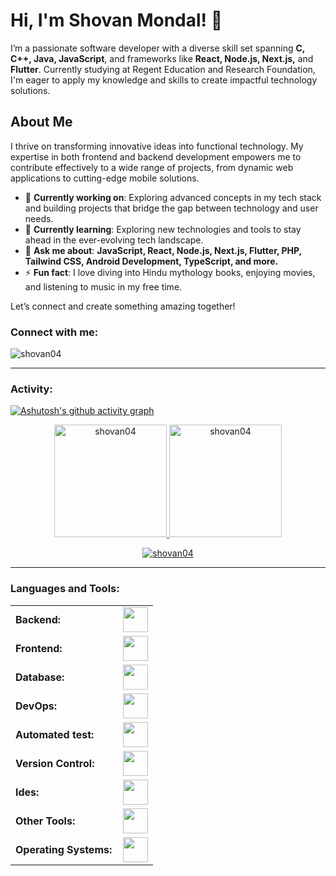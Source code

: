 <link rel="stylesheet" type='text/css' href="https://cdn.jsdelivr.net/gh/devicons/devicon@latest/devicon.min.css" />

# Hi, I'm Shovan Mondal! 🚀

I’m a passionate software developer with a diverse skill set spanning **C, C++, Java, JavaScript**, and frameworks like **React, Node.js, Next.js,** and **Flutter**. Currently studying at Regent Education and Research Foundation, I'm eager to apply my knowledge and skills to create impactful technology solutions.

## About Me

I thrive on transforming innovative ideas into functional technology. My expertise in both frontend and backend development empowers me to contribute effectively to a wide range of projects, from dynamic web applications to cutting-edge mobile solutions.

- 🔭 **Currently working on**: Exploring advanced concepts in my tech stack and building projects that bridge the gap between technology and user needs.
- 🌱 **Currently learning**: Exploring new technologies and tools to stay ahead in the ever-evolving tech landscape.
- 💬 **Ask me about**: **JavaScript, React, Node.js, Next.js, Flutter, PHP, Tailwind CSS, Android Development, TypeScript, and more.**
- ⚡ **Fun fact**: I love diving into Hindu mythology books, enjoying movies, and listening to music in my free time.

Let’s connect and create something amazing together!

<h3 align="left">Connect with me:</h3>
<p align="left">
<a href="https://twitter.com/shovan04" target="blank"><i align="center" class="devicon-twitter-original" alt="Shovan_Mondal" height="40" width="60" ></i>
</a>
<a href="https://www.linkedin.com/in/shovan04/" target="blank"><i align="center" class="devicon-linkedin-plain colored" alt="Shovan_Mondal" height="40" width="60" ></i>
</a>
</p>

<p align="left"> <img src="https://komarev.com/ghpvc/?username=shovan04&label=Profile%20views&color=0e75b6&style=flat" alt="shovan04" /> </p>


------
<h3 align="left">Activity:</h3>

[![Ashutosh's github activity graph](https://github-readme-activity-graph.vercel.app/graph?username=shovan04&bg_color=100f0f&color=4c5e9e&line=4c569e&point=403e41&area=true&hide_border=true)](https://github.com/ashutosh00710/github-readme-activity-graph)

<div align="center">
  <a href="https://github.com/shovan04">
    <img height="180em" src="https://github-readme-stats.vercel.app/api/top-langs?username=shovan04&show_icons=true&locale=en&layout=compact&theme=tokyonight" alt="shovan04"/>
    <img height="180em" src="https://github-readme-stats.vercel.app/api?username=shovan04&show_icons=true&locale=en&layout=compact&theme=tokyonight" alt="shovan04"/>
  </a>
</div>
<p align="center">
  <a href="https://github.com/shovan04">
    <img src="https://github-readme-streak-stats.herokuapp.com/?user=shovan04&&theme=tokyonight" alt="shovan04" />
  </a>
</p>

------
<h3 align="left">Languages and Tools:</h3>
<table>
    <tr>
        <td style="font-weight: bold; padding-right: 10px; vertical-align: center; border: none;">Backend:</td>
        <td><img height="40" src="https://skillicons.dev/icons?i=php,python,laravel,nodejs,fastapi,flask,express,nginx,vite,nextjs,dart"/></td>
    </tr>
    <tr>
        <td style="font-weight: bold; padding-right: 10px; vertical-align: center;">Frontend:</td>
        <td><img height="40" src="https://skillicons.dev/icons?i=react,mui,tailwindcss,bootstrap,html,css,js,ts,figma,flutter"/></td>
    </tr>
    <tr>
        <td style="font-weight: bold; padding-right: 10px; vertical-align: center; border: none;">Database:</td>
        <td><img height="40" src="https://skillicons.dev/icons?i=mysql,postgresql,mongodb"/></td>
    </tr>
    <tr>
        <td style="font-weight: bold; padding-right: 10px; vertical-align: center; border: none;">DevOps:</td>
        <td><img height="40" src="https://skillicons.dev/icons?i=docker,gcp,terraform,aws"/></td>
    </tr>
    <tr>
        <td style="font-weight: bold; padding-right: 10px; vertical-align: center; border: none;">Automated test:</td>
        <td><img height="40" src="https://skillicons.dev/icons?i=selenium,pytest,phpunit"/></td>
    </tr>
    <tr>
        <td style="font-weight: bold; padding-right: 10px; vertical-align: center; border: none;">Version Control:</td>
        <td><img height="40" src="https://skillicons.dev/icons?i=git,github"/></td>
    </tr>
    <tr>
        <td style="font-weight: bold; padding-right: 10px; vertical-align: center; border: none;">Ides:</td>
        <td><img height="40" src="https://skillicons.dev/icons?i=vscode,visualstudio,androidstudio,atom,pycharm"/></td>
    </tr>
    <tr>
        <td style="font-weight: bold; padding-right: 10px; vertical-align: center; border: none;">Other Tools:</td>
        <td><img height="40" src="https://skillicons.dev/icons?i=powershell,bash,cmd"/></td>
    </tr>
    <tr>
        <td style="font-weight: bold; padding-right: 10px; vertical-align: center; border: none;">Operating Systems:</td>
        <td><img height="40" src="https://skillicons.dev/icons?i=windows,ubuntu,apple"/></td>
    </tr>
</table>
